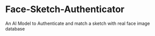 # Face-Sketch-Authenticator
An AI Model to Authenticate and match a sketch with real face image database
